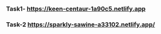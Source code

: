 ### Task1- https://keen-centaur-1a90c5.netlify.app
### Task-2 https://sparkly-sawine-a33102.netlify.app/
